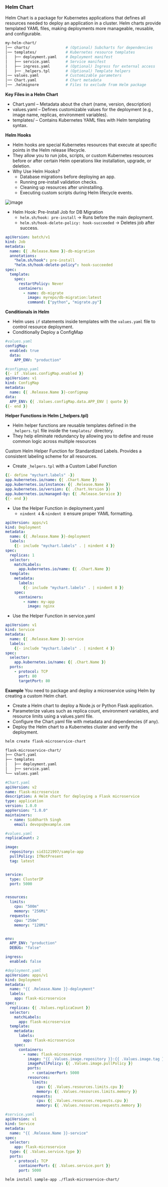 ### Helm Chart ###
Helm Chart is a package for Kubernetes applications that defines all resources needed to deploy an application in a cluster. 
Helm charts provide templated YAML files, making deployments more manageable, reusable, and configurable.
```bash
my-helm-chart/
│── charts/                # (Optional) Subcharts for dependencies
│── templates/             # Kubernetes resource templates
│   ├── deployment.yaml    # Deployment manifest
│   ├── service.yaml       # Service manifest
│   ├── ingress.yaml       # (Optional) Ingress for external access
│   ├── _helpers.tpl       # (Optional) Template helpers
│── values.yaml            # Customizable parameters
│── Chart.yaml             # Chart metadata
│── .helmignore            # Files to exclude from Helm package
```
**Key Files in a Helm Chart**
- Chart.yaml – Metadata about the chart (name, version, description)
- values.yaml – Defines customizable values for the deployment (e.g., image name, replicas, environment variables).
- templates/ – Contains Kubernetes YAML files with Helm templating syntax.

**Helm Hooks**
- Helm hooks are special Kubernetes resources that execute at specific points in the Helm release lifecycle.
- They allow you to run jobs, scripts, or custom Kubernetes resources before or after certain Helm operations like installation, upgrade, or deletion.
- Why Use Helm Hooks?
  - Database migrations before deploying an app.
  - Running pre-install validation checks.
  - Cleaning up resources after uninstalling.
  - Executing custom scripts during Helm lifecycle events.
    
![image](https://github.com/user-attachments/assets/a0e0bf62-6e14-46f1-a534-dd03023b5a01)

- Helm Hook: Pre-Install Job for DB Migration
  - `helm.sh/hook: pre-install` → Runs before the main deployment.
  - `helm.sh/hook-delete-policy: hook-succeeded` → Deletes job after success.
```yaml
apiVersion: batch/v1
kind: Job
metadata:
  name: {{ .Release.Name }}-db-migration
  annotations:
    "helm.sh/hook": pre-install
    "helm.sh/hook-delete-policy": hook-succeeded
spec:
  template:
    spec:
      restartPolicy: Never
      containers:
        - name: db-migrate
          image: myrepo/db-migration:latest
          command: ["python", "migrate.py"]
```

**Conditionals in Helm**
- Helm uses `if` statements inside templates with the `values.yaml` file to control resource deployment.
- Conditionally Deploy a ConfigMap
```yaml
#values.yaml
configMap:
  enabled: true
  data:
    APP_ENV: "production"
```
```yaml
#configmap.yaml
{{- if .Values.configMap.enabled }}
apiVersion: v1
kind: ConfigMap
metadata:
  name: {{ .Release.Name }}-configmap
data:
  APP_ENV: {{ .Values.configMap.data.APP_ENV | quote }}
{{- end }}
```

**Helper Functions in Helm (_helpers.tpl)**
- Helm helper functions are reusable templates defined in the `_helpers.tpl` file inside the `templates/ `directory.
- They help eliminate redundancy by allowing you to define and reuse common logic across multiple resources

Custom Helm Helper Function for Standardized Labels. Provides a consistent labeling scheme for all resources.
- Create `_helpers.tpl` with a Custom Label Function
```yaml
{{- define "mychart.labels" -}}
app.kubernetes.io/name: {{ .Chart.Name }}
app.kubernetes.io/instance: {{ .Release.Name }}
app.kubernetes.io/version: {{ .Chart.Version }}
app.kubernetes.io/managed-by: {{ .Release.Service }}
{{- end }}
```
- Use the Helper Function in deployment.yaml
  - `nindent 4` & `nindent 8` ensure proper YAML formatting.
```yaml
apiVersion: apps/v1
kind: Deployment
metadata:
  name: {{ .Release.Name }}-deployment
  labels:
    {{- include "mychart.labels" . | nindent 4 }}
spec:
  replicas: 1
  selector:
    matchLabels:
      app.kubernetes.io/name: {{ .Chart.Name }}
  template:
    metadata:
      labels:
        {{- include "mychart.labels" . | nindent 8 }}
    spec:
      containers:
        - name: my-app
          image: nginx
```
- Use the Helper Function in service.yaml
```yaml
apiVersion: v1
kind: Service
metadata:
  name: {{ .Release.Name }}-service
  labels:
    {{- include "mychart.labels" . | nindent 4 }}
spec:
  selector:
    app.kubernetes.io/name: {{ .Chart.Name }}
  ports:
    - protocol: TCP
      port: 80
      targetPort: 80
```

**Example**
You need to package and deploy a microservice using Helm by creating a custom Helm chart.
- Create a Helm chart to deploy a Node.js or Python Flask application.
- Parameterize values such as replica count, environment variables, and resource limits using a values.yaml file.
- Configure the Chart.yaml file with metadata and dependencies (if any).
- Deploy the Helm chart to a Kubernetes cluster and verify the deployment.

```bash
helm create flask-microservice-chart
```
```bash
flask-microservice-chart/
├── Chart.yaml
├── templates
│   ├── deployment.yaml
│   ├── service.yaml
└── values.yaml
```
```yaml
#Chart.yaml
apiVersion: v2
name: flask-microservice
description: A Helm chart for deploying a Flask microservice
type: application
version: 1.0.0
appVersion: "1.0.0"
maintainers:
  - name: Siddharth Singh
    email: devops@example.com
```
```yaml
#values.yaml
replicaCount: 2

image:
  repository: sid3121997/sample-app
  pullPolicy: IfNotPresent
  tag: latest


service:
  type: ClusterIP
  port: 5000


resources: 
  limits:
    cpu: "500m"
    memory: "256Mi"
  requests:
    cpu: "250m"
    memory: "128Mi"


env:
  APP_ENV: "production"
  DEBUG: "false"

ingress:
  enabled: false
```
```yaml
#deployment.yaml
apiVersion: apps/v1
kind: Deployment
metadata:
  name: "{{ .Release.Name }}-deployment"
  labels:
    app: flask-microservice
spec:
  replicas: {{ .Values.replicaCount }}
  selector:
    matchLabels:
      app: flask-microservice
  template:
    metadata: 
      labels: 
        app: flask-microservice
    spec:
      containers:
        - name: flask-microservice
          image: "{{ .Values.image.repository }}:{{ .Values.image.tag }}"
          imagePullPolicy: {{ .Values.image.pullPolicy }}
          ports:
            - containerPort: 5000
          resources:
            limits:
              cpu: {{ .Values.resources.limits.cpu }}
              memory: {{ .Values.resources.limits.memory }}
            requests:
              cpu: {{ .Values.resources.requests.cpu }}
              memory: {{ .Values.resources.requests.memory }}

```
```yaml
#service.yaml
apiVersion: v1 
kind: Service 
metadata: 
  name: "{{ .Release.Name }}-service"
spec: 
  selector:
    app: flask-microservice
  type: {{ .Values.service.type }}
  ports:
    - protocol: TCP
      containerPort: {{ .Values.service.port }}
      port: 5000
```
```bash
helm install sample-app ./flask-microservice-chart/
```
